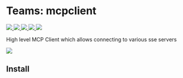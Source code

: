 # Teams: mcpclient

<p>
    <a href="https://www.npmjs.com/package/@microsoft/spark.mcpclient" target="_blank">
        <img src="https://img.shields.io/npm/v/@microsoft/spark.mcpclient" />
    </a>
    <a href="https://www.npmjs.com/package/@microsoft/spark.mcpclient?activeTab=code" target="_blank">
        <img src="https://img.shields.io/bundlephobia/min/@microsoft/spark.mcpclient" />
    </a>
    <a href="https://www.npmjs.com/package/@microsoft/spark.mcpclient?activeTab=dependencies" target="_blank">
        <img src="https://img.shields.io/librariesio/release/npm/@microsoft/spark.mcpclient" />
    </a>
    <a href="https://www.npmjs.com/package/@microsoft/spark.mcpclient" target="_blank">
        <img src="https://img.shields.io/npm/dw/@microsoft/spark.mcpclient" />
    </a>
    <a href="https://microsoft.github.io/spark.js" target="_blank">
        <img src="https://img.shields.io/badge/📖 docs-open-blue" />
    </a>
</p>

High level MCP Client which allows connecting to various sse servers

<a href="https://microsoft.github.io/spark.js/2.getting-started/1.create-application.html" target="_blank">
    <img src="https://img.shields.io/badge/📖 Getting Started-blue?style=for-the-badge" />
</a>

## Install
